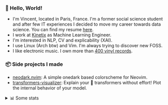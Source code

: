 ### 👋 Hello, World!

- I'm Vincent, located in Paris, France. I'm a former social science student and after few IT experiences I decided to move my career towards data science. You can find my resume [here](https://raw.githubusercontent.com/VDuchauffour/resume/main/resume.pdf).
- I work at <a href="https://www.kinetix.tech/">Kinetix<a/> as Machine Learning Engineer.
- I'm interested in NLP, CV and explicability (XAI).
- I use Linux (Arch btw) and Vim. I'm always trying to discover new FOSS.
- I like electronic music. I own more than <a href="https://www.discogs.com/user/Voigt_Kampff/collection">400 vinyl records<a/>.

### 📦 Side projects I made
  
- [neodark.nvim](https://github.com/VDuchauffour/neodark.nvim): A simple onedark based colorscheme for Neovim.
- [transformers-visualizer](https://github.com/VDuchauffour/transformers-visualizer): Explain your 🤗 transformers without effort! Plot the internal behavior of your model. 

<details><summary>📊 Some stats</summary>  
  
<p align="center">
  <img alt="VDuchauffour's github stats" src="https://github-readme-stats.vercel.app/api?username=VDuchauffour&count_private=true&include_all_commits=true&show_icons=true&theme=react"/>
  <br />
  <img alt="VDuchauffour's streak stats" src="https://streak-stats.demolab.com?user=VDuchauffour&theme=react"/>
  <br />
  <img alt="VDuchauffour's language stats" src="https://github-readme-stats.vercel.app/api/top-langs/?username=VDuchauffour&count_private=true&include_all_commits=true&show_icons=true&layout=compact&theme=react"/>
  <!--   <br />
  <img alt="VDuchauffour's Wakatime stats" src="https://github-readme-stats.vercel.app/api/wakatime?username=VDuchauffour&theme=react"/> -->
</p>

#### 🧭 Wakatime stats
<!--START_SECTION:waka-->
![Code Time](http://img.shields.io/badge/Code%20Time-609%20hrs%2028%20mins-blue)

![Lines of code](https://img.shields.io/badge/From%20Hello%20World%20I%27ve%20Written-137.7%20thousand%20lines%20of%20code-blue)

**🐱 My GitHub Data** 

> 📦 25.0 kB Used in GitHub's Storage 
 > 
> 🏆 1,361 Contributions in the Year 2023
 > 
> 🚫 Not Opted to Hire
 > 
> 📜 7 Public Repositories 
 > 
> 🔑 2 Private Repositories 
 > 
**I'm an Early 🐤** 

```text
🌞 Morning                147 commits         ██░░░░░░░░░░░░░░░░░░░░░░░   07.71 % 
🌆 Daytime                1132 commits        ███████████████░░░░░░░░░░   59.36 % 
🌃 Evening                518 commits         ███████░░░░░░░░░░░░░░░░░░   27.16 % 
🌙 Night                  110 commits         █░░░░░░░░░░░░░░░░░░░░░░░░   05.77 % 
```
📅 **I'm Most Productive on Monday** 

```text
Monday                   445 commits         ██████░░░░░░░░░░░░░░░░░░░   23.34 % 
Tuesday                  266 commits         ███░░░░░░░░░░░░░░░░░░░░░░   13.95 % 
Wednesday                338 commits         ████░░░░░░░░░░░░░░░░░░░░░   17.72 % 
Thursday                 384 commits         █████░░░░░░░░░░░░░░░░░░░░   20.14 % 
Friday                   390 commits         █████░░░░░░░░░░░░░░░░░░░░   20.45 % 
Saturday                 29 commits          ░░░░░░░░░░░░░░░░░░░░░░░░░   01.52 % 
Sunday                   55 commits          █░░░░░░░░░░░░░░░░░░░░░░░░   02.88 % 
```


📊 **This Week I Spent My Time On** 

```text
💬 Programming Languages: 
Bash                     3 hrs 17 mins       ██████░░░░░░░░░░░░░░░░░░░   23.03 % 
Docker                   3 hrs               █████░░░░░░░░░░░░░░░░░░░░   21.04 % 
Python                   1 hr 53 mins        ███░░░░░░░░░░░░░░░░░░░░░░   13.27 % 
YAML                     1 hr 33 mins        ███░░░░░░░░░░░░░░░░░░░░░░   10.85 % 
Markdown                 1 hr 19 mins        ██░░░░░░░░░░░░░░░░░░░░░░░   09.28 % 
```


 Last Updated on 22/04/2023 00:36:56 UTC
<!--END_SECTION:waka-->
</details>
